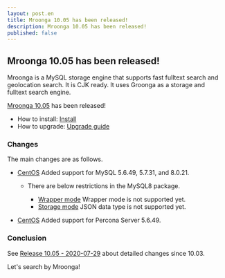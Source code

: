 ```yaml
---
layout: post.en
title: Mroonga 10.05 has been released!
description: Mroonga 10.05 has been released!
published: false
---
```


## Mroonga 10.05 has been released!

Mroonga is a MySQL storage engine that supports fast fulltext search
and geolocation search. It is CJK ready. It uses Groonga as a storage
and fulltext search engine.

[Mroonga 10.05](/docs/news.html#release-10-05) has been released!

* How to install: [Install](/docs/install.html)
* How to upgrade: [Upgrade guide](/docs/upgrade.html)

### Changes

The main changes are as follows.

* [CentOS](/docs/install/centos) Added support for MySQL 5.6.49, 5.7.31, and 8.0.21.

  * There are below restrictions in the MySQL8 package.

    * [Wrapper mode](/docs/tutorial/wrapper.html) Wrapper mode is not supported yet.
    * [Storage mode](/docs//tutorial/storage.html) JSON data type is not supported yet.

* [CentOS](/docs/install/centos) Added support for Percona Server 5.6.49.

### Conclusion

See [Release 10.05 - 2020-07-29](/docs/news.html#release-10-05) about detailed changes since 10.03.

Let's search by Mroonga!
